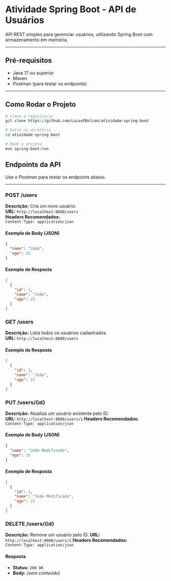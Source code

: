 # Atividade Spring Boot - API de Usuários

API REST simples para gerenciar usuários, utilizando Spring Boot com armazenamento em memória.

---

## Pré-requisitos

- Java 17 ou superior
- Maven
- Postman (para testar os endpoints)

---

## Como Rodar o Projeto

```bash
# Clone o repositório
git clone https://github.com/LucasPBolzan/atividade-spring-boot

# Entre no diretório
cd atividade-spring-boot

# Rode o projeto
mvn spring-boot:run

```
## Endpoints da API

Use o Postman para testar os endpoints abaixo.

---

### POST /users

**Descrição:** Cria um novo usuário.  
**URL:** `http://localhost:8080/users`  
**Headers Recomendados:**  
`Content-Type: application/json`

####  Exemplo de Body (JSON)

```json
{
  "name": "João",
  "age": 25
}
```
####  Exemplo de Resposta

```json
[
  {
    "id": 1,
    "name": "João",
    "age": 25
  }
]

```

### GET /users

**Descrição:** Lista todos os usuários cadastrados.  
**URL:** `http://localhost:8080/users`

####  Exemplo de Resposta

```json
[
  {
    "id": 1,
    "name": "João",
    "age": 25
  }
]

```

### PUT /users/{id}

**Descrição:** Atualiza um usuário existente pelo ID.  
**URL:** `http://localhost:8080/users/1` 
**Headers Recomendados:**  
`Content-Type: application/json`

####  Exemplo de Body (JSON)

```json
{
  "name": "João Modificado",
  "age": 25
}
```
####  Exemplo de Resposta

```json
[
  {
    "id": 1,
    "name": "João Modificado",
    "age": 25
  }
]

```


### DELETE /users/{id}

**Descrição:** Remove um usuário pelo ID.
**URL:** `http://localhost:8080/users/1` 
**Headers Recomendados:**  
`Content-Type: application/json`

#### Resposta

- **Status:** `200 OK`
- **Body:** *(sem conteúdo)*


